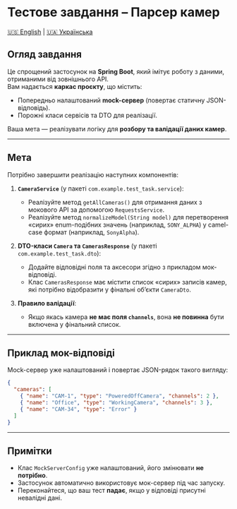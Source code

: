 # Тестове завдання – Парсер камер

[🇺🇸 English](README.md) | [🇺🇦 Українська](README.ua.md)

## Огляд завдання

Це спрощений застосунок на **Spring Boot**, який імітує роботу з даними, отриманими від зовнішнього API.  
Вам надається **каркас проєкту**, що містить:

- Попередньо налаштований **mock-сервер** (повертає статичну JSON-відповідь).
- Порожні класи сервісів та DTO для реалізації.

Ваша мета — реалізувати логіку для **розбору та валідації даних камер**.

---

## Мета

Потрібно завершити реалізацію наступних компонентів:

1. **`CameraService`** (у пакеті `com.example.test_task.service`):
   - Реалізуйте метод `getAllCameras()` для отримання даних з мокового API за допомогою `RequestsService`.
   - Реалізуйте метод `normalizeModel(String model)` для перетворення «сирих» enum-подібних значень (наприклад, `SONY_ALPHA`) у camel-case формат (наприклад, `SonyAlpha`).

2. **DTO-класи `Camera` та `CamerasResponse`** (у пакеті `com.example.test_task.dto`):
   - Додайте відповідні поля та аксесори згідно з прикладом мок-відповіді.
   - Клас `CamerasResponse` має містити список «сирих» записів камер, які потрібно відобразити у фінальні об’єкти `CameraDto`.

3. **Правило валідації**:
   - Якщо якась камера **не має поля `channels`**, вона **не повинна** бути включена у фінальний список.

---

## Приклад мок-відповіді

Mock-сервер уже налаштований і повертає JSON-рядок такого вигляду:

```json
{
  "cameras": [
    { "name": "CAM-1", "type": "PoweredOffCamera", "channels": 2 },
    { "name": "Office", "type": "WorkingCamera", "channels": 3 },
    { "name": "CAM-34", "type": "Error" }
  ]
}
```

---

## Примітки

- Клас `MockServerConfig` уже налаштований, його змінювати **не потрібно**.
- Застосунок автоматично використовує мок-сервер під час запуску.
- Переконайтеся, що ваш тест **падає**, якщо у відповіді присутні невалідні дані.
